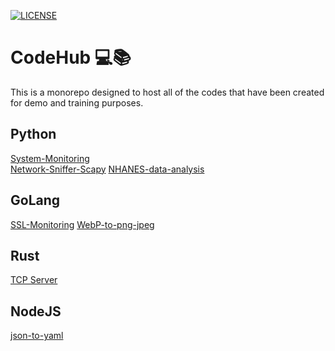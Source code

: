 <!-- @format -->

[![LICENSE](https://img.shields.io/github/license/rtiwariops/CodeHub)](https://github.com/rtiwariops/CodeHub/blob/main/LICENSE)

# CodeHub 💻📚

This is a monorepo designed to host all of the codes that have been created for demo and training purposes.

## Python

[System-Monitoring](https://github.com/rtiwariops/CodeHub/tree/main/hostmon-python)  
[Network-Sniffer-Scapy](https://github.com/rtiwariops/CodeHub/tree/main/netsniff-python)
[NHANES-data-analysis](https://github.com/rtiwariops/CodeHub/tree/main/ML-AI-Examples/NHANES-data-analysis)

## GoLang

[SSL-Monitoring](https://github.com/rtiwariops/CodeHub/tree/main/sslmon-go)
[WebP-to-png-jpeg](https://github.com/rtiwariops/CodeHub/tree/main/utility/webp-to-png-jpeg-go)

## Rust

[TCP Server](https://github.com/rtiwariops/CodeHub/tree/main/tcp-server-rust)

## NodeJS

[json-to-yaml](https://github.com/rtiwariops/CodeHub/tree/main/utility/json2yaml-node)
